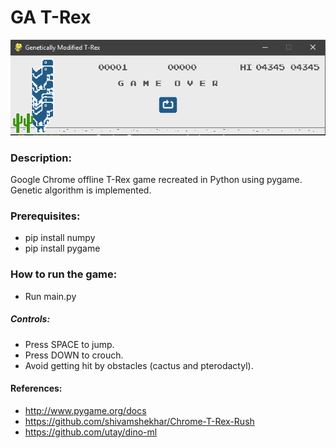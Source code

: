 # GA T-Rex
![](https://github.com/noob-ja/T-Rex_Game/raw/master/screenshot.png)

### Description:
Google Chrome offline T-Rex game recreated in Python using pygame.
Genetic algorithm is implemented.

### Prerequisites:
* pip install numpy
* pip install pygame

### How to run the game:   
* Run main.py

##### Controls:
* Press SPACE to jump.
* Press DOWN to crouch.
* Avoid getting hit by obstacles (cactus and pterodactyl).

#### References:
* http://www.pygame.org/docs
* https://github.com/shivamshekhar/Chrome-T-Rex-Rush
* https://github.com/utay/dino-ml
